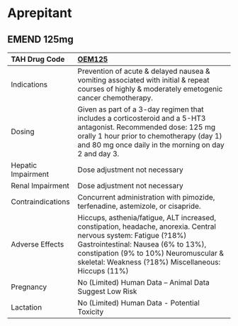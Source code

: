 # Aprepitant

## EMEND 125mg

| TAH Drug Code      | [OEM125](https://www.tahsda.org.tw/drugs/hissearch.php?drug_code=OEM125)                                                                                                                                                                                 |
|:-------------------|:---------------------------------------------------------------------------------------------------------------------------------------------------------------------------------------------------------------------------------------------------------|
| Indications        | Prevention of acute & delayed nausea & vomiting associated with initial & repeat courses of highly & moderately emetogenic cancer chemotherapy.                                                                                                          |
| Dosing             | Given as part of a 3-day regimen that includes a corticosteroid and a 5-HT3 antagonist. Recommended dose: 125 mg orally 1 hour prior to chemotherapy (day 1) and 80 mg once daily in the morning on day 2 and day 3.                                     |
| Hepatic Impairment | Dose adjustment not necessary                                                                                                                                                                                                                            |
| Renal Impairment   | Dose adjustment not necessary                                                                                                                                                                                                                            |
| Contraindications  | Concurrent administration with pimozide, terfenadine, astemizole, or cisapride.                                                                                                                                                                          |
| Adverse Effects    | Hiccups, asthenia/fatigue, ALT increased, constipation, headache, anorexia. Central nervous system: Fatigue (?18%) Gastrointestinal: Nausea (6% to 13%), constipation (9% to 10%) Neuromuscular & skeletal: Weakness (?18%) Miscellaneous: Hiccups (11%) |
| Pregnancy          | No (Limited) Human Data – Animal Data Suggest Low Risk                                                                                                                                                                                                   |
| Lactation          | No (Limited) Human Data - Potential Toxicity                                                                                                                                                                                                             |

